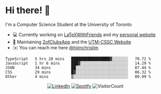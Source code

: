 # Hi there! 👋
I'm a Computer Science Student at the University of Toronto

- 💻 Currently working on [LaTeXWithFriends](https://github.com/LaTeXWithFriends) and my [personal website](https://hiimchrislim.co)
- 🔨 Maintaining [2ofClubsApp](https://github.com/2ofClubsApp) and the [UTM-CSSC Website](https://github.com/UTM-CSSC)
- ✉️ You can reach me here [@hiimchrislim](mailto:hello@hiimchrislim.co)

<!--START_SECTION:waka-->
```text
TypeScript   5 hrs 28 mins   █████████████████▓░░░░░░░   70.72 % 
JavaScript   1 hr 6 mins     ███▓░░░░░░░░░░░░░░░░░░░░░   14.29 % 
JSON         34 mins         ██░░░░░░░░░░░░░░░░░░░░░░░   07.44 % 
CSS          29 mins         █▓░░░░░░░░░░░░░░░░░░░░░░░   06.32 % 
Other        4 mins          ▒░░░░░░░░░░░░░░░░░░░░░░░░   00.99 % 
```
<!--END_SECTION:waka-->

<div align="center">
<a href="https://www.linkedin.com/in/hiimchrislim" target="_blank"><img src="https://img.shields.io/badge/LinkedIn-%230077B5.svg?&style=flat-square&logo=linkedin&logoColor=white" alt="LinkedIn"></a>
<a href="https://open.spotify.com/user/hiimchrislim" target="_blank"><img src="https://img.shields.io/badge/Spotify-%231ED760.svg?&style=flat-square&logo=spotify&logoColor=white" alt="Spotify"></a>
<img src="https://visitor-badge.glitch.me/badge?page_id=hiimchrislim.visitor-badge" alt="VisitorCount">
</div>
